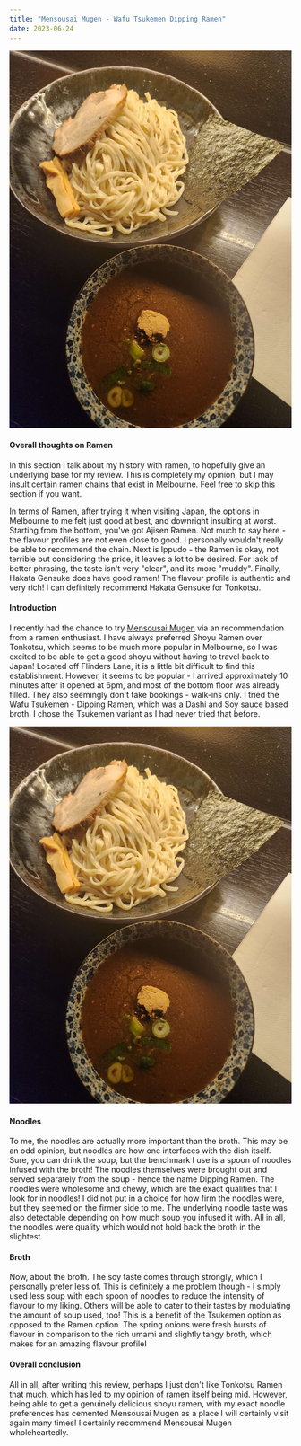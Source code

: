 ```yaml
---
title: "Mensousai Mugen - Wafu Tsukemen Dipping Ramen"
date: 2023-06-24
---
```

![Mugen Ramen](./Images/MugenRamen-WafuTsukemen.jpg)
#### Overall thoughts on Ramen
In this section I talk about my history with ramen, to hopefully give an underlying base for my review. This is completely my opinion, but I may insult certain ramen chains that exist in Melbourne. Feel free to skip this section if you want.

In terms of Ramen, after trying it when visiting Japan, the options in Melbourne to me felt just good at best, and downright insulting at worst. Starting from the bottom, you've got Ajisen Ramen. Not much to say here - the flavour profiles are not even close to good. I personally wouldn't really be able to recommend the chain. Next is Ippudo - the Ramen is okay, not terrible but considering the price, it leaves a lot to be desired. For lack of better phrasing, the taste isn't very "clear", and its more "muddy". Finally, Hakata Gensuke does have good ramen! The flavour profile is authentic and very rich! I can definitely recommend Hakata Gensuke for Tonkotsu.

#### Introduction
I recently had the chance to try [Mensousai Mugen](http://www.mensousaimugen.com/) via an recommendation from a ramen enthusiast. I have always preferred Shoyu Ramen over Tonkotsu, which seems to be much more popular in Melbourne, so I was excited to be able to get a good shoyu without having to travel back to Japan! Located off Flinders Lane, it is a little bit difficult to find this establishment. However, it seems to be popular - I arrived approximately 10 minutes after it opened at 6pm, and most of the bottom floor was already filled. They also seemingly don't take bookings - walk-ins only. I tried the Wafu Tsukemen - Dipping Ramen, which was a Dashi and Soy sauce based broth. I chose the Tsukemen variant as I had never tried that before.

![Mugen Wafu Tsukemen](https://github.com/SpaceClouds/Clouds-In-Sky/blob/master/Images/MugenRamen-WafuTsukemen.jpg)

#### Noodles
To me, the noodles are actually more important than the broth. This may be an odd opinion, but noodles are how one interfaces with the dish itself. Sure, you can drink the soup, but the benchmark I use is a spoon of noodles infused with the broth! The noodles themselves were brought out and served separately from the soup - hence the name Dipping Ramen. The noodles were wholesome and chewy, which are the exact qualities that I look for in noodles! I did not put in a choice for how firm the noodles were, but they seemed on the firmer side to me. The underlying noodle taste was also detectable depending on how much soup you infused it with. All in all, the noodles were quality which would not hold back the broth in the slightest.

#### Broth
Now, about the broth. The soy taste comes through strongly, which I personally prefer less of. This is definitely a me problem though - I simply used less soup with each spoon of noodles to reduce the intensity of flavour to my liking. Others will be able to cater to their tastes by modulating the amount of soup used, too! This is a benefit of the Tsukemen option as opposed to the Ramen option. The spring onions were fresh bursts of flavour in comparison to the rich umami and slightly tangy broth, which makes for an amazing flavour profile!

#### Overall conclusion
All in all, after writing this review, perhaps I just don't like Tonkotsu Ramen that much, which has led to my opinion of ramen itself being mid. However, being able to get a genuinely delicious shoyu ramen, with my exact noodle preferences has cemented Mensousai Mugen as a place I will certainly visit again many times! I certainly recommend Mensousai Mugen wholeheartedly.

